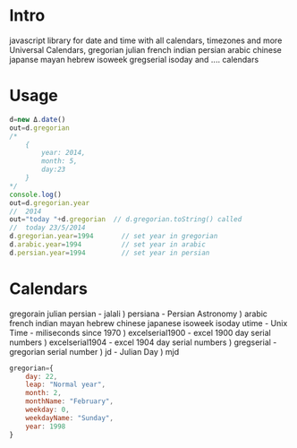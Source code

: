 Intro
====
javascript library for date and time with all calendars, timezones and more
Universal Calendars, gregorian julian french indian persian arabic chinese japanse mayan hebrew isoweek gregserial isoday and .... calendars

Usage
====

```javascript
d=new Δ.date()
out=d.gregorian			
/* 
	{
		year: 2014, 
		month: 5,
		day:23
	}	
*/
console.log()
out=d.gregorian.year
//	2014	
out="today "+d.gregorian  // d.gregorian.toString() called
//	today 23/5/2014 	
d.gregorian.year=1994	  	// set year in gregorian
d.arabic.year=1994	  		// set year in arabic
d.persian.year=1994	  		// set year in persian
```

Calendars
====
gregorain
julian
persian           - jalali )
persiana          - Persian Astronomy )
arabic
french
indian
mayan
hebrew
chinese
japanese
isoweek
isoday
utime             - Unix Time - miliseconds since 1970 )
excelserial1900   - excel 1900 day serial numbers )
excelserial1904   - excel 1904 day serial numbers )
gregserial        - gregorian serial number )
jd                - Julian Day )
mjd

```javascript
gregorian={
	day: 22,
	leap: "Normal year",
	month: 2,
	monthName: "February",
	weekday: 0,
	weekdayName: "Sunday",
	year: 1998
}
```
